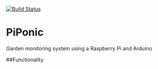 [![Build Status](https://github.com/KeeninVye/PiPonic.svg?branch=master)](https://github.com/KeeninVye/PiPonic)

# PiPonic

Garden monitoring system using a Raspberry Pi and Arduino

##Functionality
